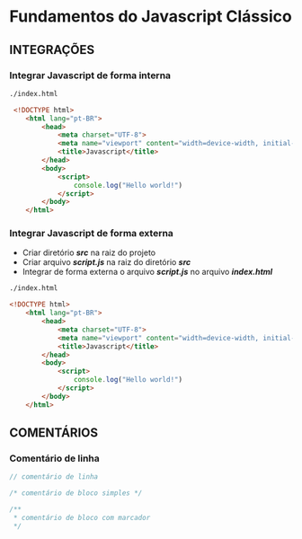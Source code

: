 # Fundamentos do Javascript Clássico 

## INTEGRAÇÕES

### Integrar Javascript de forma interna 

~~~ html
./index.html

 <!DOCTYPE html>
    <html lang="pt-BR">
        <head>
            <meta charset="UTF-8">
            <meta name="viewport" content="width=device-width, initial-scale=1.0">
            <title>Javascript</title>
        </head>
        <body>
            <script>
                console.log("Hello world!")
            </script> 
        </body>
    </html>
~~~

### Integrar Javascript de forma externa 

- Criar diretório ***src*** na raiz do projeto
- Criar arquivo ***script.js*** na raiz do diretório ***src***
- Integrar de forma externa o arquivo ***script.js*** no arquivo ***index.html***

~~~ html
./index.html

<!DOCTYPE html>
    <html lang="pt-BR">
        <head>
            <meta charset="UTF-8">
            <meta name="viewport" content="width=device-width, initial-scale=1.0">
            <title>Javascript</title>
        </head>
        <body>
            <script>
                console.log("Hello world!")
            </script> 
        </body>
    </html>
~~~

## COMENTÁRIOS 

### Comentário de linha

~~~ javascript
// comentário de linha 
~~~
~~~ javascript
/* comentário de bloco simples */
~~~
~~~ javascript
/**
 * comentário de bloco com marcador 
 */
~~~
